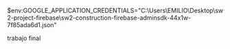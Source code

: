 $env:GOOGLE_APPLICATION_CREDENTIALS="C:\Users\EMILIO\Desktop\sw2-project-firebase\sw2-construction-firebase-adminsdk-44x1w-7f85ada6d1.json"

trabajo final
